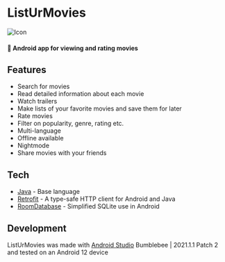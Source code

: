 # ListUrMovies
![Icon](https://i.imgur.com/aQSzvxm.png)
#### 📱 Android app for viewing and rating movies

## Features

- Search for movies
- Read detailed information about each movie
- Watch trailers
- Make lists of your favorite movies and save them for later
- Rate movies
- Filter on popularity, genre, rating etc.
- Multi-language
- Offline available
- Nightmode
- Share movies with your friends

## Tech

- [Java] - Base language
- [Retrofit] - A type-safe HTTP client for Android and Java
- [RoomDatabase] - Simplified SQLite use in Android

## Development

ListUrMovies was made with [Android Studio] Bumblebee | 2021.1.1 Patch 2 and tested on an Android 12 device

[//]: # (These are reference links used in the body of this note and get stripped out when the markdown processor does its job, http://stackoverflow.com/questions/4823468/store-comments-in-markdown-syntax)

   [git-repo-url]: <https://github.com/RMvanderGaag/ListUrMovies/>
   [Java]: <https://www.java.com/en>
   [Retrofit]: <https://square.github.io/retrofit/>
   [RoomDatabase]: <https://developer.android.com/training/data-storage/room>
   [Android Studio]: <https://developer.android.com/studio>
